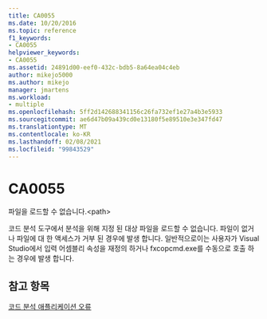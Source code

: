 ```yaml
---
title: CA0055
ms.date: 10/20/2016
ms.topic: reference
f1_keywords:
- CA0055
helpviewer_keywords:
- CA0055
ms.assetid: 24891d00-eef0-432c-bdb5-8a64ea04c4eb
author: mikejo5000
ms.author: mikejo
manager: jmartens
ms.workload:
- multiple
ms.openlocfilehash: 5ff2d142688341156c26fa732ef1e27a4b3e5933
ms.sourcegitcommit: ae6d47b09a439cd0e13180f5e89510e3e347fd47
ms.translationtype: MT
ms.contentlocale: ko-KR
ms.lasthandoff: 02/08/2021
ms.locfileid: "99843529"
---
```

# <a name="ca0055"></a>CA0055
파일을 로드할 수 없습니다.\<path>

코드 분석 도구에서 분석을 위해 지정 된 대상 파일을 로드할 수 없습니다. 파일이 없거나 파일에 대 한 액세스가 거부 된 경우에 발생 합니다. 일반적으로이는 사용자가 Visual Studio에서 입력 어셈블리 속성을 재정의 하거나 fxcopcmd.exe를 수동으로 호출 하는 경우에 발생 합니다.

## <a name="see-also"></a>참고 항목
[코드 분석 애플리케이션 오류](../code-quality/code-analysis-application-errors.md)

